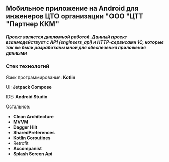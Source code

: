 ## Мобильное приложение на Android для инженеров ЦТО организации "ООО "ЦТТ "Партнер ККМ"

##### Проект является дипломной работой. Данный проект взаимодействует с API (engineers_api) и HTTP-сервисами 1С, которые так же были разработаны мной для обеспечения приложения данными

<h3>Стек технологий</h3>
<p>Язык программирования: <b>Kotlin</b></p>
<p>UI: <b>Jetpack Compose</b></p>
<p>IDE: <b>Android Studio</b></p>
<p>Остальное: 
</br><ul>
  <li><b>Clean Architecture</b></li>
  <li><b>MVVM</b></li>
  <li><b>Dagger Hilt</b></li>
  <li><b>SharedPreferences</b></li>
  <li><b>Kotlin Coroutines</b></li>
  <li>Retrofit</li>
  <li><b>Accompanist</b></li>
  <li><b>Splash Screen Api</b></li>
</ul>
</p>
